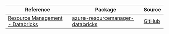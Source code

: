 | Reference | Package | Source |
|---|---|---|
|[Resource Management - Databricks](resourcemanager-databricks-readme.md)|[azure-resourcemanager-databricks](https://repo1.maven.org/maven2/com/azure/resourcemanager/azure-resourcemanager-databricks)|[GitHub](https://github.com/Azure/azure-sdk-for-java/blob/main/sdk/databricks/azure-resourcemanager-databricks)|
